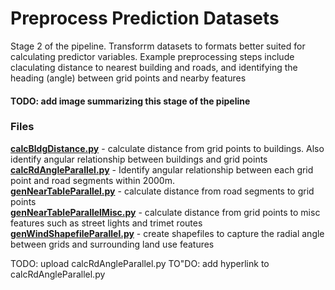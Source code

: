 # Preprocess Prediction Datasets
 Stage 2 of the pipeline.  Transforrm datasets to formats better suited for calculating predictor variables.  Example preprocessing steps include claculating distance to nearest building and roads, and identifying the heading (angle) between grid points and nearby features

#### TODO: add image summarizing this stage of the pipeline

### Files ###
**[calcBldgDistance.py](https://github.com/larkinandy/PDXNoiseSurface/blob/main/PreprocessPredictionDatasets/calcBldgDistance.py)** - calculate distance from grid points to buildings.  Also identify angular relationship between buildings and grid points <br>
**[calcRdAngleParallel.py]()** - Identify angular relationship between each grid point and road segments within 2000m. <br>
**[genNearTableParallel.py](https://github.com/larkinandy/PDXNoiseSurface/blob/main/PreprocessPredictionDatasets/genNearTableParallel.py)** - calculate distance from road segments to grid points <br>
**[genNearTableParallelMisc.py](https://github.com/larkinandy/PDXNoiseSurface/blob/main/PreprocessPredictionDatasets/genNearTableParallelMisc.py)** - calculate distance from grid points to misc features such as street lights and trimet routes <br>
**[genWindShapefileParallel.py](https://github.com/larkinandy/PDXNoiseSurface/blob/main/PreprocessPredictionDatasets/genWindShapefileParallel.py)** - create shapefiles to capture the radial angle between grids and surrounding land use features <br>

TODO: upload calcRdAngleParallel.py
TO"DO: add hyperlink to calcRdAngleParallel.py

